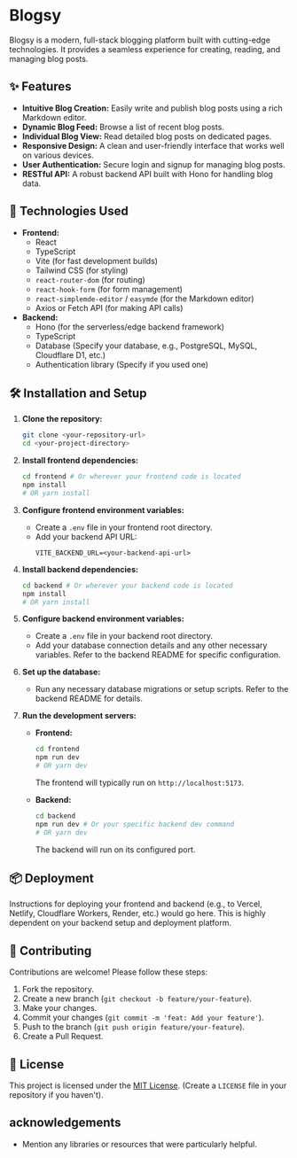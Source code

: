 # Blogsy

Blogsy is a modern, full-stack blogging platform built with cutting-edge technologies. It provides a seamless experience for creating, reading, and managing blog posts.

## ✨ Features

*   **Intuitive Blog Creation:** Easily write and publish blog posts using a rich Markdown editor.
*   **Dynamic Blog Feed:** Browse a list of recent blog posts.
*   **Individual Blog View:** Read detailed blog posts on dedicated pages.
*   **Responsive Design:** A clean and user-friendly interface that works well on various devices.
*   **User Authentication:** Secure login and signup for managing blog posts.
*   **RESTful API:** A robust backend API built with Hono for handling blog data.

## 🚀 Technologies Used

*   **Frontend:**
    *   React
    *   TypeScript
    *   Vite (for fast development builds)
    *   Tailwind CSS (for styling)
    *   `react-router-dom` (for routing)
    *   `react-hook-form` (for form management)
    *   `react-simplemde-editor` / `easymde` (for the Markdown editor)
    *   Axios or Fetch API (for making API calls)
*   **Backend:**
    *   Hono (for the serverless/edge backend framework)
    *   TypeScript
    *   Database (Specify your database, e.g., PostgreSQL, MySQL, Cloudflare D1, etc.)
    *   Authentication library (Specify if you used one)

## 🛠️ Installation and Setup

1.  **Clone the repository:**

    ```bash
    git clone <your-repository-url>
    cd <your-project-directory>
    ```

2.  **Install frontend dependencies:**

    ```bash
    cd frontend # Or wherever your frontend code is located
    npm install
    # OR yarn install
    ```

3.  **Configure frontend environment variables:**
    *   Create a `.env` file in your frontend root directory.
    *   Add your backend API URL:
        ```env
        VITE_BACKEND_URL=<your-backend-api-url>
        ```

4.  **Install backend dependencies:**

    ```bash
    cd backend # Or wherever your backend code is located
    npm install
    # OR yarn install
    ```

5.  **Configure backend environment variables:**
    *   Create a `.env` file in your backend root directory.
    *   Add your database connection details and any other necessary variables. Refer to the backend README for specific configuration.

6.  **Set up the database:**
    *   Run any necessary database migrations or setup scripts. Refer to the backend README for details.

7.  **Run the development servers:**

    *   **Frontend:**
        ```bash
        cd frontend
        npm run dev
        # OR yarn dev
        ```
        The frontend will typically run on `http://localhost:5173`.

    *   **Backend:**
        ```bash
        cd backend
        npm run dev # Or your specific backend dev command
        # OR yarn dev
        ```
        The backend will run on its configured port.

## 📦 Deployment

Instructions for deploying your frontend and backend (e.g., to Vercel, Netlify, Cloudflare Workers, Render, etc.) would go here. This is highly dependent on your backend setup and deployment platform.

## 🤝 Contributing

Contributions are welcome! Please follow these steps:

1.  Fork the repository.
2.  Create a new branch (`git checkout -b feature/your-feature`).
3.  Make your changes.
4.  Commit your changes (`git commit -m 'feat: Add your feature'`).
5.  Push to the branch (`git push origin feature/your-feature`).
6.  Create a Pull Request.

## 📄 License

This project is licensed under the [MIT License](LICENSE). (Create a `LICENSE` file in your repository if you haven't).

## acknowledgements

*   Mention any libraries or resources that were particularly helpful.

